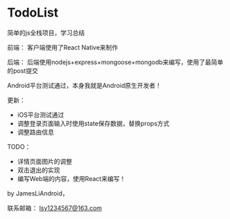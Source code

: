 # TodoList
简单的js全栈项目，学习总结


前端： 客户端使用了React Native来制作

后端： 后端使用nodejs+express+mongoose+mongodb来编写，使用了最简单的post提交

Android平台测试通过，本身我就是Android原生开发者！

更新：

* iOS平台测试通过
* 调整登录页面输入时使用state保存数据，替换props方式
* 调整路由信息

TODO：

* 详情页面图片的调整
* 双击退出的实现
* 编写Web端的内容，使用React来编写！

by JamesLiAndroid，

联系邮箱： lsy1234567@163.com


